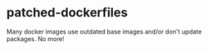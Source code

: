 # patched-dockerfiles
Many docker images use outdated base images and/or don't update packages. No more! 
